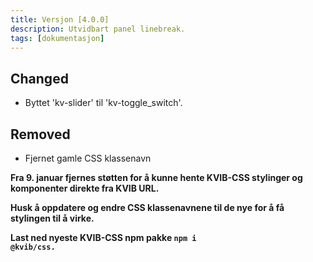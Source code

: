 ```yaml
---
title: Versjon [4.0.0]
description: Utvidbart panel linebreak.
tags: [dokumentasjon]
---
```


## Changed
- Byttet 'kv-slider' til 'kv-toggle_switch'.

## Removed
- Fjernet gamle CSS klassenavn

**Fra 9. januar fjernes støtten for å kunne hente KVIB-CSS stylinger og komponenter direkte fra KVIB URL.**

**Husk å oppdatere og endre CSS klassenavnene til de nye for å få stylingen til å virke.**

**Last ned nyeste KVIB-CSS npm pakke <code>npm i @kvib/css.**

